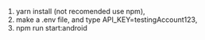 1. yarn install (not recomended use npm),
2. make a .env file, and type API_KEY=testingAccount123,
3. npm run start:android
